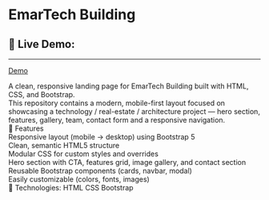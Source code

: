 <h1>EmarTech Building</h1>

## 🚀 Live Demo:
<hr/>
<a href="https://emartechhh.netlify.app" target="_blank">Demo</a>


A clean, responsive landing page for EmarTech Building built with HTML, CSS, and Bootstrap.
<br/>
This repository contains a modern, mobile-first layout focused on showcasing a technology / real-estate / architecture project — hero section, features, gallery, team, contact form and a responsive navigation.
<br/>
🚀 Features
<br/>
Responsive layout (mobile → desktop) using Bootstrap 5
<br/>
Clean, semantic HTML5 structure
<br/>
Modular CSS for custom styles and overrides
<br/>
Hero section with CTA, features grid, image gallery, and contact section
<br/>
Reusable Bootstrap components (cards, navbar, modal)
<br/>
Easily customizable (colors, fonts, images)
<br/>
🧰 Technologies:
HTML
CSS
Bootstrap 
